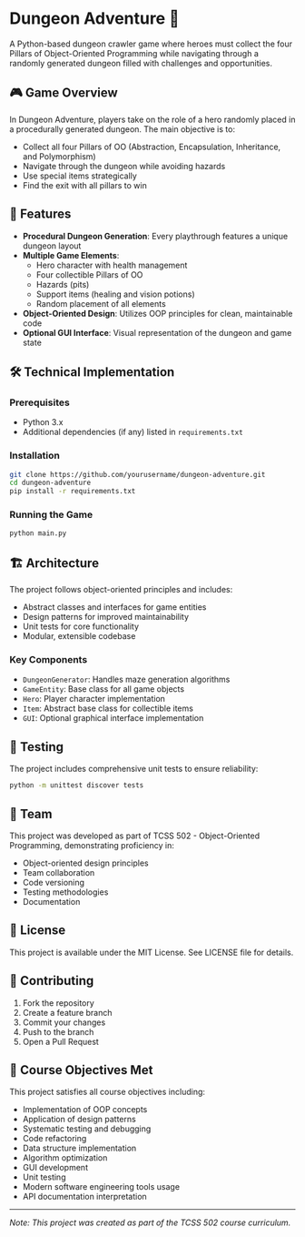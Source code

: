 # Dungeon Adventure 🏰

A Python-based dungeon crawler game where heroes must collect the four Pillars of Object-Oriented Programming while navigating through a randomly generated dungeon filled with challenges and opportunities.

## 🎮 Game Overview

In Dungeon Adventure, players take on the role of a hero randomly placed in a procedurally generated dungeon. The main objective is to:

- Collect all four Pillars of OO (Abstraction, Encapsulation, Inheritance, and Polymorphism)
- Navigate through the dungeon while avoiding hazards
- Use special items strategically
- Find the exit with all pillars to win

## 🌟 Features

- **Procedural Dungeon Generation**: Every playthrough features a unique dungeon layout
- **Multiple Game Elements**:
  - Hero character with health management
  - Four collectible Pillars of OO
  - Hazards (pits)
  - Support items (healing and vision potions)
  - Random placement of all elements
- **Object-Oriented Design**: Utilizes OOP principles for clean, maintainable code
- **Optional GUI Interface**: Visual representation of the dungeon and game state

## 🛠️ Technical Implementation

### Prerequisites

- Python 3.x
- Additional dependencies (if any) listed in `requirements.txt`

### Installation

```bash
git clone https://github.com/yourusername/dungeon-adventure.git
cd dungeon-adventure
pip install -r requirements.txt
```

### Running the Game

```bash
python main.py
```

## 🏗️ Architecture

The project follows object-oriented principles and includes:

- Abstract classes and interfaces for game entities
- Design patterns for improved maintainability
- Unit tests for core functionality
- Modular, extensible codebase

### Key Components

- `DungeonGenerator`: Handles maze generation algorithms
- `GameEntity`: Base class for all game objects
- `Hero`: Player character implementation
- `Item`: Abstract base class for collectible items
- `GUI`: Optional graphical interface implementation

## 🧪 Testing

The project includes comprehensive unit tests to ensure reliability:

```bash
python -m unittest discover tests
```

## 👥 Team

This project was developed as part of TCSS 502 - Object-Oriented Programming, demonstrating proficiency in:

- Object-oriented design principles
- Team collaboration
- Code versioning
- Testing methodologies
- Documentation

## 📄 License

This project is available under the MIT License. See LICENSE file for details.

## 🤝 Contributing

1. Fork the repository
2. Create a feature branch
3. Commit your changes
4. Push to the branch
5. Open a Pull Request

## 📝 Course Objectives Met

This project satisfies all course objectives including:

- Implementation of OOP concepts
- Application of design patterns
- Systematic testing and debugging
- Code refactoring
- Data structure implementation
- Algorithm optimization
- GUI development
- Unit testing
- Modern software engineering tools usage
- API documentation interpretation

---

*Note: This project was created as part of the TCSS 502 course curriculum.*

